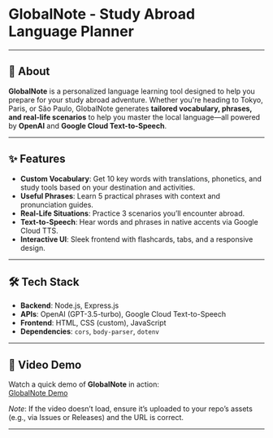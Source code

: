 # **GlobalNote - Study Abroad Language Planner**

---

## **🚀 About**

**GlobalNote** is a personalized language learning tool designed to help you prepare for your study abroad adventure. Whether you're heading to Tokyo, Paris, or São Paulo, GlobalNote generates **tailored vocabulary, phrases, and real-life scenarios** to help you master the local language—all powered by **OpenAI** and **Google Cloud Text-to-Speech**.

---

## **✨ Features**

- **Custom Vocabulary**: Get 10 key words with translations, phonetics, and study tools based on your destination and activities.
- **Useful Phrases**: Learn 5 practical phrases with context and pronunciation guides.
- **Real-Life Situations**: Practice 3 scenarios you’ll encounter abroad.
- **Text-to-Speech**: Hear words and phrases in native accents via Google Cloud TTS.
- **Interactive UI**: Sleek frontend with flashcards, tabs, and a responsive design.

---

## **🛠️ Tech Stack**

- **Backend**: Node.js, Express.js
- **APIs**: OpenAI (GPT-3.5-turbo), Google Cloud Text-to-Speech
- **Frontend**: HTML, CSS (custom), JavaScript
- **Dependencies**: `cors`, `body-parser`, `dotenv`

---

## **🎥 Video Demo**

Watch a quick demo of **GlobalNote** in action:  
[GlobalNote Demo](https://github.com/user-attachments/assets/ea0e07ef-f0d4-4d4e-a791-67440013740f)

*Note*: If the video doesn’t load, ensure it’s uploaded to your repo’s assets (e.g., via Issues or Releases) and the URL is correct.

---
